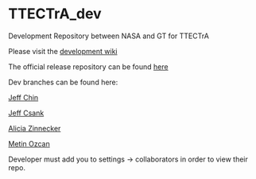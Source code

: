 TTECTrA_dev
===========

Development Repository between NASA and GT for TTECTrA

Please visit the [development wiki](https://github.com/jcchin/TTECTrA_dev/wiki)

The official release repository can be found [here](https://github.com/NASA/TTECTrA)

Dev branches can be found here:

[Jeff Chin](https://github.com/jcchin/TTECTrA_dev)

[Jeff Csank](https://github.com/jeffreycsank/TTECTrA_dev)

[Alicia Zinnecker](https://github.com/azinneck/TTECTrA_dev)

[Metin Ozcan](https://github.com/mfozcan/TTECTrA_dev)

Developer must add you to settings -> collaborators in order to view their repo.